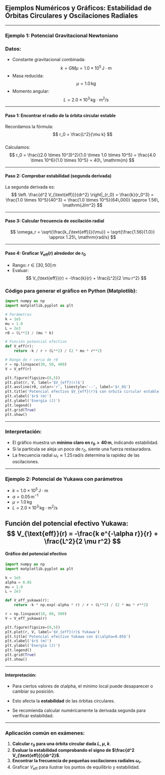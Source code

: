 ## Ejemplos Numéricos y Gráficos: Estabilidad de Órbitas Circulares y Oscilaciones Radiales

---

### Ejemplo 1: Potencial Gravitacional Newtoniano

### Datos:
- Constante gravitacional combinada:  
  $$
  k = GM\mu = 1.0 \times 10^5\, \mathrm{J \cdot m}
  $$
- Masa reducida:  
  $$
  \mu = 1.0\, \mathrm{kg}
  $$
- Momento angular:  
  $$
  L = 2.0 \times 10^3\, \mathrm{kg \cdot m^2/s}
  $$

---

#### Paso 1: Encontrar el radio de la órbita circular estable
Recordamos la fórmula:  
$$
r_0 = \frac{L^2}{\mu k}
$$  
Calculamos:  
$$
r_0 = \frac{(2.0 \times 10^3)^2}{1.0 \times 1.0 \times 10^5} = \frac{4.0 \times 10^6}{1.0 \times 10^5} = 40\, \mathrm{m}
$$

---

#### Paso 2: Comprobar estabilidad (segunda derivada)
La segunda derivada es:  
$$
\left. \frac{d^2 V_{\text{eff}}}{dr^2} \right|_{r_0} = \frac{k}{r_0^3} = \frac{1.0 \times 10^5}{40^3} = \frac{1.0 \times 10^5}{64\,000} \approx 1.56\, \mathrm{J/m^2}
$$

---

#### Paso 3: Calcular frecuencia de oscilación radial
$$
\omega_r = \sqrt{\frac{k_{\text{eff}}}{\mu}} = \sqrt{\frac{1.56}{1.0}} \approx 1.25\, \mathrm{rad/s}
$$

---

#### Paso 4: Graficar $V_{\text{eff}}(r)$ alrededor de $r_0$
- Rango: $r \in [30,\, 50]\, \mathrm{m}$  
- Evaluar:  
  $$
  V_{\text{eff}}(r) = -\frac{k}{r} + \frac{L^2}{2 \mu r^2}
  $$

### Código para generar el gráfico en Python (Matplotlib):

```python
import numpy as np
import matplotlib.pyplot as plt

# Parámetros
k = 1e5
mu = 1.0
L = 2e3
r0 = (L**2) / (mu * k)

# Función potencial efectivo
def V_eff(r):
    return -k / r + (L**2) / (2 * mu * r**2)

# Rango de r cerca de r0
r = np.linspace(30, 50, 400)
V = V_eff(r)

plt.figure(figsize=(8,5))
plt.plot(r, V, label='$V_{eff}(r)$')
plt.axvline(r0, color='r', linestyle='--', label='$r_0$')
plt.title('Potencial efectivo $V_{eff}(r)$ con órbita circular estable')
plt.xlabel('$r$ (m)')
plt.ylabel('Energía (J)')
plt.legend()
plt.grid(True)
plt.show()
```

---

### Interpretación:

- El gráfico muestra un **mínimo claro en $r_0 = 40\, \mathrm{m}$**, indicando estabilidad.  
- Si la partícula se aleja un poco de $r_0$, siente una fuerza restauradora.  
- La frecuencia radial $\omega_r \approx 1.25\, \mathrm{rad/s}$ determina la rapidez de las oscilaciones.
    

---

### Ejemplo 2: Potencial de Yukawa con parámetros

- $k = 1.0 \times 10^5\, \mathrm{J \cdot m}$  
- $\alpha = 0.05\, \mathrm{m^{-1}}$  
- $\mu = 1.0\, \mathrm{kg}$  
- $L = 2.0 \times 10^3\, \mathrm{kg \cdot m^2/s}$  

**Función del potencial efectivo Yukawa**:  
$$
V_{\text{eff}}(r) = -\frac{k e^{-\alpha r}}{r} + \frac{L^2}{2 \mu r^2}
$$
---
#### Gráfico del potencial efectivo

```python
import numpy as np
import matplotlib.pyplot as plt

k = 1e5
alpha = 0.05
mu = 1.0
L = 2e3

def V_eff_yukawa(r):
    return -k * np.exp(-alpha * r) / r + (L**2) / (2 * mu * r**2)

r = np.linspace(10, 60, 500)
V = V_eff_yukawa(r)

plt.figure(figsize=(8,5))
plt.plot(r, V, label='$V_{eff}(r)$ Yukawa')
plt.title('Potencial efectivo Yukawa con $\\alpha=0.05$')
plt.xlabel('$r$ (m)')
plt.ylabel('Energía (J)')
plt.legend()
plt.grid(True)
plt.show()
```

---

#### Interpretación:

- Para ciertos valores de α\alpha, el mínimo local puede desaparecer o cambiar su posición.
    
- Esto afecta la **estabilidad** de las órbitas circulares.
    
- Se recomienda calcular numéricamente la derivada segunda para verificar estabilidad.
    

---

### Aplicación común en exámenes:

1. **Calcular $r_0$ para una órbita circular dada $L$, $\mu$, $k$**.  
2. **Evaluar la estabilidad comprobando el signo de $\frac{d^2 V_{\text{eff}}}{dr^2}$**.  
3. **Encontrar la frecuencia de pequeñas oscilaciones radiales $\omega_r$**.  
4. Graficar $V_{\text{eff}}$ para ilustrar los puntos de equilibrio y estabilidad.

